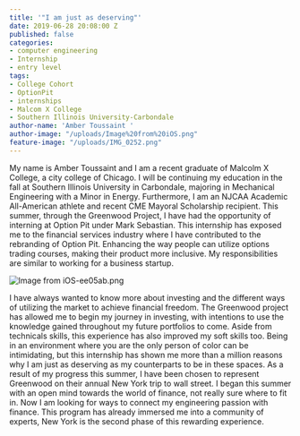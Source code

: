 ```yaml
---
title: '"I am just as deserving"'
date: 2019-06-28 20:08:00 Z
published: false
categories:
- computer engineering
- Internship
- entry level
tags:
- College Cohort
- OptionPit
- internships
- Malcom X College
- Southern Illinois University-Carbondale
author-name: 'Amber Toussaint '
author-image: "/uploads/Image%20from%20iOS.png"
feature-image: "/uploads/IMG_0252.png"
---
```


My name is Amber Toussaint and I am a recent graduate of Malcolm X College, a city college of Chicago. I will be continuing my education in the fall at Southern Illinois University in Carbondale, majoring in Mechanical Engineering with a Minor in Energy.  Furthermore, I am an  NJCAA Academic All-American athlete and recent CME Mayoral Scholarship recipient. This summer, through the Greenwood Project, I have had the opportunity of interning at Option Pit under Mark Sebastian. This internship has exposed me to the financial services industry where I have contributed to the rebranding of Option Pit. Enhancing the way people can utilize options trading courses, making their product more inclusive. My responsibilities are similar to working for a business startup.

![Image from iOS-ee05ab.png](/uploads/Image%20from%20iOS-ee05ab.png)

I have always wanted to know more about investing and the different ways of utilizing the market to achieve financial freedom. The Greenwood project has allowed me to begin my journey in investing, with intentions to use the knowledge gained throughout my future portfolios to come. Aside from technicals skills, this experience has also improved my soft skills too. Being in an environment where you are the only person of color can be intimidating, but this internship has shown me more than a million reasons why I am just as deserving as my counterparts to be in these spaces.
As a result of my progress this summer, I have been chosen to represent Greenwood on their annual New York trip to wall street. I began this summer with an open mind towards the world of finance, not really sure where to fit in. Now I am looking for ways to connect my engineering passion with finance. This program has already immersed me into a community of experts, New York is the second phase of this rewarding experience.
